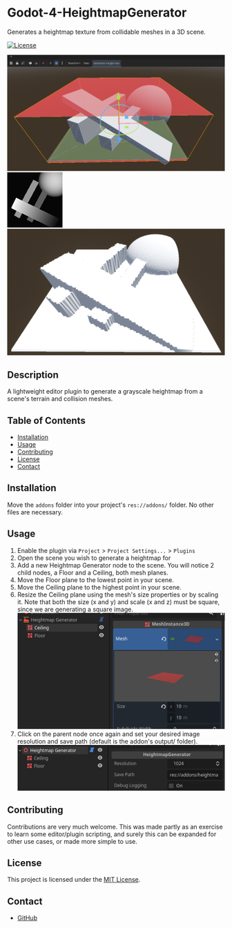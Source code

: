 # Godot-4-HeightmapGenerator
Generates a heightmap texture from collidable meshes in a 3D scene. 

[![License](https://img.shields.io/badge/license-MIT-blue.svg)](LICENSE)

![Properly positioned planes](images/planes.png)
![Generated heightmap](images/heightmap.png)
![Heightmap used on terrain surface](images/used_heightmap.png)


## Description

A lightweight editor plugin to generate a grayscale heightmap from a scene's
terrain and collision meshes.

## Table of Contents

- [Installation](#installation)
- [Usage](#usage)
- [Contributing](#contributing)
- [License](#license)
- [Contact](#contact)

## Installation

Move the `addons` folder into your project's `res://addons/` folder. No other
files are necessary.

## Usage

1. Enable the plugin via `Project` > `Project Settings...` > `Plugins`
2. Open the scene you wish to generate a heightmap for
3. Add a new Heightmap Generator node to the scene. You will notice 2 child
nodes, a Floor and a Ceiling, both mesh planes.
4. Move the Floor plane to the lowest point in your scene.
5. Move the Ceiling plane to the highest point in your scene.
6. Resize the Ceiling plane using the mesh's size properties or by scaling it.
Note that both the size (x and y) and scale (x and z) must be square, since
we are generating a square image.
![Resizing the Ceiling plane](images/resizing.png)
7. Click on the parent node once again and set your desired image resolution
and save path (default is the addon's output/ folder).
![Generating the heightmap](images/exporting.png)


## Contributing

Contributions are very much welcome. This was made partly as an exercise to
learn some editor/plugin scripting, and surely this can be expanded for other
use cases, or made more simple to use.

## License

This project is licensed under the [MIT License](LICENSE).

## Contact

- [GitHub](https://github.com/DavidDurston)